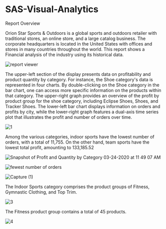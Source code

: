 # SAS-Visual-Analytics
Report Overview

Orion Star Sports & Outdoors is a global sports and outdoors retailer with traditional stores, an online store, and a large catalog business. The corporate headquarters is located in the United States with offices and stores in many countries throughout the world. This report shows a Financial analysis of the industry using its historical data.

![report viewer](https://user-images.githubusercontent.com/94572320/230964731-25217df7-2af0-4940-985e-e8cc4b5206ad.PNG)



The upper-left section of the display presents data on profitability and product quantity by category. For instance, the Shoe category's data is represented in four charts. By double-clicking on the Shoe category in the bar chart, one can access more specific information on the products within that category. The upper-right graph provides an overview of the profit by product group for the shoe category, including Eclipse Shoes, Shoes, and Tracker Shoes. The lower-left bar chart displays information on orders and profits by city, while the lower-right graph features a dual-axis time series plot that illustrates the profit and number of orders over time.

![1](https://user-images.githubusercontent.com/94572320/230967968-6d97f976-e13a-4279-bcb0-be796bc3d2f1.PNG)



Among the various categories, indoor sports have the lowest number of orders, with a total of 11,755. On the other hand, team sports have the lowest total profit, amounting to 133,185.52

![Snapshot of Profit and Quantity by Category 03-24-2020 at 11 49 07 AM](https://user-images.githubusercontent.com/94572320/230969381-dd36ca79-0e91-476e-95ef-999ea614565a.png)

![fewest number of orders](https://user-images.githubusercontent.com/94572320/230970008-ba8b815a-0329-41f9-ba99-176113ab4971.PNG)

![Capture (1)](https://user-images.githubusercontent.com/94572320/230970133-54f76938-8a21-4859-9f28-234ffce3f12b.PNG)



The Indoor Sports category comprises the product groups of Fitness, Gymnastic Clothing, and Top Trim.

![3](https://user-images.githubusercontent.com/94572320/230971025-8d391f51-f121-4541-94b3-10fc729a18b9.PNG)



The Fitness product group contains a total of 45 products.

![4](https://user-images.githubusercontent.com/94572320/230971368-ad59d9c9-2fd9-4a6a-9005-165a2f2e54a2.png)


















